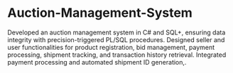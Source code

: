 # Auction-Management-System
Developed an auction management system in C# and SQL+, ensuring data integrity with precision-triggered PL/SQL procedures. Designed seller and user functionalities for product registration, bid management, payment processing, shipment tracking, and transaction history retrieval. Integrated payment processing and automated shipment ID generation,.
